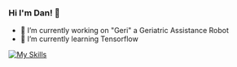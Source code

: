 ### Hi I'm Dan! 👋

<!--
**sftwrngnr/sftwrngnr** is a ✨ _special_ ✨ repository because its `README.md` (this file) appears on your GitHub profile.

Here are some ideas to get you started:

-->
- 🔭 I’m currently working on "Geri" a Geriatric Assistance Robot
- 🌱 I’m currently learning Tensorflow

[![My Skills](https://skillicons.dev/icons?i=go,c,cpp,python,aws,opencv,java,js,r,ros,arduino,docker,grafana,linux)](https://skillicons.dev)
